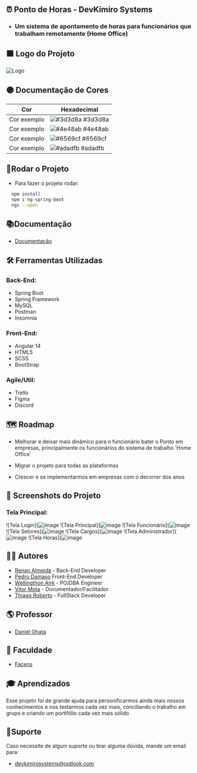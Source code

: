 
 ## ⏰ Ponto de Horas - DevKimiro Systems

 - ### Um sistema de apontamento de horas para funcionários que trabalham remotamente (Home Office)

## 🟪 Logo do Projeto

![Logo](https://media.giphy.com/media/94QowLTMPfSQwRnCgg/giphy.gif)

## 🟣 Documentação de Cores 

| Cor               | Hexadecimal                                                      |
| ----------------- | ---------------------------------------------------------------- |
| Cor exemplo       | ![#3d3d8a](https://via.placeholder.com/10/#3d3d8a?text=+) #3d3d8a |
| Cor exemplo       | ![#4e48ab](https://via.placeholder.com/10/#4e48ab?text=+) #4e48ab |
| Cor exemplo       | ![#6569cf](https://via.placeholder.com/10/#6569cf?text=+) #6569cf |
| Cor exemplo       | ![#adadfb](https://via.placeholder.com/10/#adadfb?text=+) #adadfb |


## 🚀Rodar o Projeto

- Para fazer o projeto rodar:

```bash
  npm install
  npm i ng-spring-boot
  ngs --open
```


## 📚Documentação

- [Documentação](https://link-da-documentação)


## 🛠️ Ferramentas Utilizadas

### Back-End:

- Spring Boot
- Spring Framework  
- MySQL
- Postman
- Insomnia

### Front-End:

- Angular 14
- HTML5
- SCSS
- BootStrap

### Agile/Util:

- Trello
- Figma
- Discord

## 🗺️ Roadmap

- Melhorar e deixar mais dinâmico para o funcionário bater o Ponto em empresas, principalmente os funcionários do sistema de trabalho 'Home Office'

- Migrar o projeto para todas as plataformas

- Crescer e se implementarmos em empresas com o decorrer dos anos




## 📸 Screenshots do Projeto

### Tela Principal:
![Tela Login](![image](https://user-images.githubusercontent.com/98130954/203659861-d07ed67b-3e2f-4926-b75c-b50f3f5ceb2f.png)
![Tela Principal](![image](https://user-images.githubusercontent.com/98130954/203660433-3f32f914-018a-42b2-b708-0942a28f26a3.png)
![Tela Funcionário](![image](https://user-images.githubusercontent.com/98130954/203659987-7a77b186-33af-481a-81de-b5eb85ecb176.png)
![Tela Setores](![image](https://user-images.githubusercontent.com/98130954/203660156-27548317-9fb9-455d-bb43-63c5814716ad.png)
![Tela Cargos](![image](https://user-images.githubusercontent.com/98130954/203660092-70eea7fc-e4d8-491a-8a57-c9a238cc716f.png)
![Tela Administrador](![image](https://user-images.githubusercontent.com/98130954/203660506-62639221-736c-432b-b38a-779216d1db2f.png)
![Tela Horas](![image](https://user-images.githubusercontent.com/98130954/203660233-d8dbec42-8c2e-46c1-8baa-3937874c6724.png)

## 👨‍🎓 Autores

- [Renan Almeida](https://www.github.com/Azkalum) - Back-End Developer
- [Pedro Damaso](https://www.linkedin.com/in/pedro-h-damaso-florenzano/) Front-End Developer
- [Wellingthon Airk](https://www.linkedin.com/in/wellingthon-souza) - PO/DBA Engineer
- [Vitor Mota](https://www.linkedin.com/in/vitor-augusto-pereira-mota-8a1b35226/) - Documentador/Facilitador
- [Thiago Roberto](https://www.linkedin.com/in/thirbt/) - FullStack Developer

## 🌎 Professor

 - [Daniel Ohata](https://www.linkedin.com/in/daniel-ohata/)


## 🏫 Faculdade 
- [Facens](https://facens.br)


## 🎓 Aprendizados

Esse projeto foi de grande ajuda para personificarmos ainda mais nossos conhecimentos e nos
testarmos cada vez mais, conciliando o trabalho em grupo e criando um portifólio cada vez
mais sólido

## 🤝Suporte

Caso necessite de algum suporte ou tirar alguma dúvida, mande um email para:
- devkimirosystems@outlook.com 


